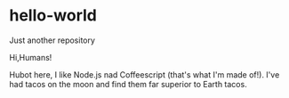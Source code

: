 # hello-world
Just another repository 

Hi,Humans!

Hubot here, I like Node.js nad Coffeescript (that's what I'm made of!).
I've had tacos on the moon and find them far superior to Earth tacos.
